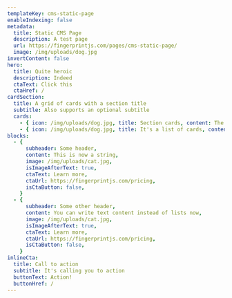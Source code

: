 ```yaml
---
templateKey: cms-static-page
enableIndexing: false
metadata:
  title: Static CMS Page
  description: A test page
  url: https://fingerprintjs.com/pages/cms-static-page/
  image: /img/uploads/dog.jpg
invertContent: false
hero:
  title: Quite heroic
  description: Indeed
  ctaText: Click this
  ctaHref: /
cardSection:
  title: A grid of cards with a section title
  subtitle: Also supports an optional subtitle
  cards:
    - { icon: /img/uploads/dog.jpg, title: Section cards, content: The grid works the same as the simple card grid }
    - { icon: /img/uploads/dog.jpg, title: It's a list of cards, content: You can add as many cards as you need }
blocks:
  - {
      subheader: Some header,
      content: This is now a string,
      image: /img/uploads/cat.jpg,
      isImageAfterText: true,
      ctaText: Learn more,
      ctaUrl: https://fingerprintjs.com/pricing,
      isCtaButton: false,
    }
  - {
      subheader: Some other header,
      content: You can write text content instead of lists now,
      image: /img/uploads/cat.jpg,
      isImageAfterText: true,
      ctaText: Learn more,
      ctaUrl: https://fingerprintjs.com/pricing,
      isCtaButton: false,
    }
inlineCta:
  title: Call to action
  subtitle: It's calling you to action
  buttonText: Action!
  buttonHref: /
---
```

